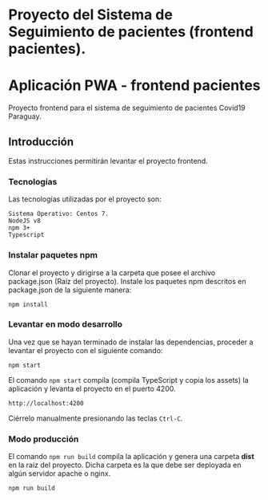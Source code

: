 # Proyecto del Sistema de Seguimiento de pacientes (frontend pacientes).
# Aplicación PWA - frontend pacientes

Proyecto frontend para el sistema de seguimiento de pacientes Covid19 Paraguay. 

## Introducción

Estas instrucciones permitirán levantar el proyecto frontend.

### Tecnologías

Las tecnologías utilizadas por el proyecto son:

```
Sistema Operativo: Centos 7. 
NodeJS v8
npm 3+
Typescript
```

### Instalar paquetes npm

Clonar el proyecto y dirigirse a la carpeta que posee el archivo package.json (Raíz del proyecto). Instale los paquetes npm descritos en package.json de la siguiente manera:

```shell
npm install
```

### Levantar en modo desarrollo

Una vez que se hayan terminado de instalar las dependencias, proceder a levantar el proyecto con el siguiente comando:

```shell
npm start
```

El comando `npm start` compila (compila TypeScript y copia los assets) la aplicación y levanta el proyecto en el puerto 4200.

```shell
http://localhost:4200
```

Ciérrelo manualmente presionando las teclas `Ctrl-C`.

### Modo producción

El comando `npm run build` compila la aplicación y genera una carpeta **dist** en la raíz del proyecto. Dicha carpeta es la que debe ser deployada en algún servidor apache o nginx.

```shell
npm run build
```
